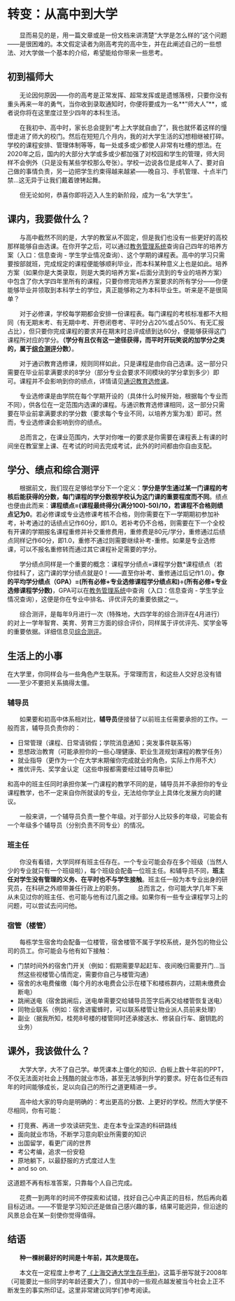 # 转变：从高中到大学
&emsp;&emsp;显而易见的是，用一篇文章或是一份文档来讲清楚“大学是怎么样的”这个问题——是很困难的。本文假定读者为刚高考完的高中生，并在此阐述自己的一些想法、对大学做一个基本的介绍，希望能给你带来一些思考。

## 初到福师大
&emsp;&emsp;无论因何原因——你的高考是正常发挥、超常发挥或是遗憾落榜，只要你没有重头再来一年的勇气，当你收到录取通知时，你便将要成为一名**“师大人”**，或者说你将在这里度过至少四年的本科生活。

&emsp;&emsp;在我初中、高中时，家长总会提到“考上大学就自由了”，我也就怀着这样的憧憬走进了师大的校门。然后在短短几个月内，我的对大学生活的幻想相继被打碎。学校的课程安排、管理体制等等，每一处或多或少都使人非常有吐槽的想法。在2020年之后，国内的大部分大学或多或少都加强了对校园和学生的管理，师大同样不会例外（只是没有某些学校那么夸张）。学校一边说各位是成年人了、要对自己做的事情负责，另一边把学生约束得越来越紧——晚自习、手机管理、十点半门禁…这无异于让我们戴着镣铐起舞。

&emsp;&emsp;但无论如何，恭喜你即将迈入人生的新阶段，成为一名“大学生”。

## 课内，我要做什么？
&emsp;&emsp;与高中截然不同的是，大学的教室从不固定，但是我们也没有一些更好的高校那样能够自由选课。在你开学之后，可以通过[教务管理系统](https://jwglxt.fjnu.edu.cn)查询自己四年的培养方案（入口：信息查询 - 学生学业情况查询）、这个学期的课程表。高中的学习只需要按部就班，完成规定的课程便能够顺利毕业，而本科某种意义上也是如此。培养方案（如果你是大类录取，则是大类的培养方案+后面分流到的专业的培养方案）中包含了你大学四年里所有的课程，只要你修完培养方案要求的所有学分——你便能够毕业并领取到本科学士的学位，真正能够称之为本科毕业生。听来是不是很简单？

&emsp;&emsp;对于必修课，学校每学期都会安排一份课程表。每门课程的考核标准都不大相同（有无期末考、有无期中考、开卷闭卷考、平时分占20%或占50%、有无汇报占比），但只要你完成课程的要求并在期末时总评成绩到达60分，便能够获得这门课程所对应的学分。**（学分有且仅有这一途径获得，而平时开玩笑说的加学分之类的，属于[综合测评](/docs/study/exam.md)分数）**。

&emsp;&emsp;对于通识教育选修课，规则同样如此，只是课程是由你自己选课。这一部分只需要在毕业前拿满要求的8学分（部分专业会要求不同模块的学分拿到多少）即可。课程并不会影响到你的绩点，详情请见[通识教育选修课](/docs/study/choose.md)。

&emsp;&emsp;专业选修课是由学院在每个学期开设的（具体什么时候开始，根据每个专业而不同），供各位在一定范围内选课的课程。与通识教育选修课相同，这一部分只需要在毕业前拿满要求的学分数（要求每个专业不同，以培养方案为准）即可。然而，专业选修课会影响到你的绩点。

&emsp;&emsp;总而言之，在课业范围内，大学对你唯一的要求是你需要在课程表上有课的时间坐在教室里上课、在考试的时间去完成考试，此外的时间都由你自由支配。

## 学分、绩点和综合测评
&emsp;&emsp;根据前文，我们现在足够给学分下一个定义：**学分是学生通过某一门课程的考核后能获得的分数，每门课程的学分数视学校认为这门课的重要程度而不同**。绩点也便由此而来：**课程绩点=(课程最终得分(满分100)-50)/10，若课程不合格则绩点记为0**。若必修课或专业选修课考核不合格，则你需要在下一学期期初参加补考，补考通过的话绩点记作60分，即1.0。若补考仍不合格，则需要在下一个全校有开课的学期报名课程重修并补交重修费用，重修费是80元/学分，重修通过后绩点同样记作60分，即1.0，重修不通过则需要继续补考-重修。如果是专业选修课，可以不报名重修转而通过其它课程补足需要的学分。

&emsp;&emsp;学分绩点同样是一个重要的概念：课程学分绩点=课程学分数\*课程绩点（若你挂科了，这门课的学分绩点就是0！——直至你补考、重修通过后记作1.0）。**你的平均学分绩点（GPA）=\(所有必修\+专业选修课程学分绩点和\)÷\(所有必修\+专业选修课程学分数)**，GPA可以在[教务管理系统](https://jwglxt.fjnu.edu.cn)中查询（入口：信息查询 - 学生学业情况查询），这便是你在专业中排名、评优评先的重要依据之一。

&emsp;&emsp;综合测评，是每年9月进行一次（特殊地，大四学年的综合测评在4月进行）的对上一学年智育、美育、劳育三方面的综合评价，同样属于评优评先、奖学金等的重要依据。详细信息见[综合测评](/docs/study/exam.md)。

## 生活上的小事
在大学里，你同样会与一些角色产生联系。于常理而言，和这些人交好总没有错——至少不要把关系搞得太僵。

### 辅导员
&emsp;&emsp;如果要和初高中体系相对比，**辅导员**便接替了以前班主任需要承担的工作。一般而言，辅导员负责你的：

- 日常管理（课程、日常请销假；学院消息通知；突发事件联系等）
- 思想政治教育（可能承担你的一些心理健康、职业生涯规划课程的教学任务）
- 就业指导（更作为一个在大学末期催你完成就业的角色，实际上作用不大）
- 推优评先、奖学金认定（这些申报都需要经过辅导员审批）

和高中的班主任同时承担你某一门课程的教学不同的是，辅导员并不承担你的专业课程教学，也不一定来自你所就读的专业，无法给你学业上具体化发展方向的建议。

&emsp;&emsp;一般来讲，一个辅导员负责一整个年级。对于部分人比较多的年级，可能会有一个年级多个辅导员（分别负责不同专业）的情况。

### 班主任
&emsp;&emsp;你没有看错，大学同样有班主任存在。一个专业可能会存在多个班级（当然人少的专业就只有一个班级啦），每个班级会配备一位班主任。和辅导员不同，**班主任对学生没有管理的义务、在平时也不与学生接触**。班主任一般为本专业出身的研究员，在科研之外顺带兼任行政上的职务。
&emsp;&emsp;总而言之，你可能大学几年下来从未见过你的班主任、也可能与他有过几面之缘。如果你有一些专业课程学习上的问题，可以尝试去问问他。

### 宿管（楼管）
&emsp;&emsp;每栋学生宿舍均会配备一位楼管，宿舍楼管不属于学校系统，是外包的物业公司的员工。你可能会与他有如下接触：

- 门禁时间外的宿舍门开关（例如：假期需要早起赶车、夜间晚归需要开门…当然这些视楼管心情而定，需要你自己与楼管沟通）
- 宿舍的水电费催缴（每个月的水电费会公示在楼下和楼栋群内，过期未缴费会断电）
- 跳闸送电（宿舍跳闸后，送电单需要交给辅导员签字后再交给楼管恢复送电）
- 同物业联系（例如：宿舍进蜜蜂时，可以联系楼管让物业派人员前来处理）
- 副业（据我所知，桂苑8号楼的楼管同时还承接送水、修装自行车、磨钥匙的业务）

## 课外，我该做什么？
&emsp;&emsp;大学大学，大不了自己学。单凭课本上僵化的知识、白板上数十年前的PPT，不仅无法面对社会上残酷的就业市场，甚至无法够到升学的要求。好在各位还有四年的时间能够成长，足以向自己的所行之道更精进一步。

&emsp;&emsp;高中给大家的导向是明确的：考出更高的分数、上更好的学校。然而大学便不尽相同，你有可能：

- 打竞赛、再进一步攻读研究生、走在本专业深造的科研路线
- 面向就业市场，不断学习意向职业所需要的知识
- 出国留学，看更广阔的世界
- 考公考编，追求一份安稳
- 原地躺下，以最舒服的方式度过人生
- and so on.

这道题不再有标准答案，只靠每个人自己完成。

&emsp;&emsp;花费一到两年的时间不停探索和试错，找好自己心中真正的目标，然后再向着目标迈进。——不管是学习知识还是做自己感兴趣的事，结果可能迥异，但沿途的风景总会在某一刻使你觉得值得。

## 结语
&emsp;&emsp;**种一棵树最好的时间是十年前，其次是现在。**

&emsp;&emsp;本文在一定程度上参考了[《上海交通大学生存手册》](https://github.com/SurviveSJTU/SurviveSJTUManual)，这篇手册写就于2008年（可能要比一些同学的年龄还要大了），但其中的一些观点越发被当今社会上正不断发生的事实所印证。这里非常建议同学们参考阅读。